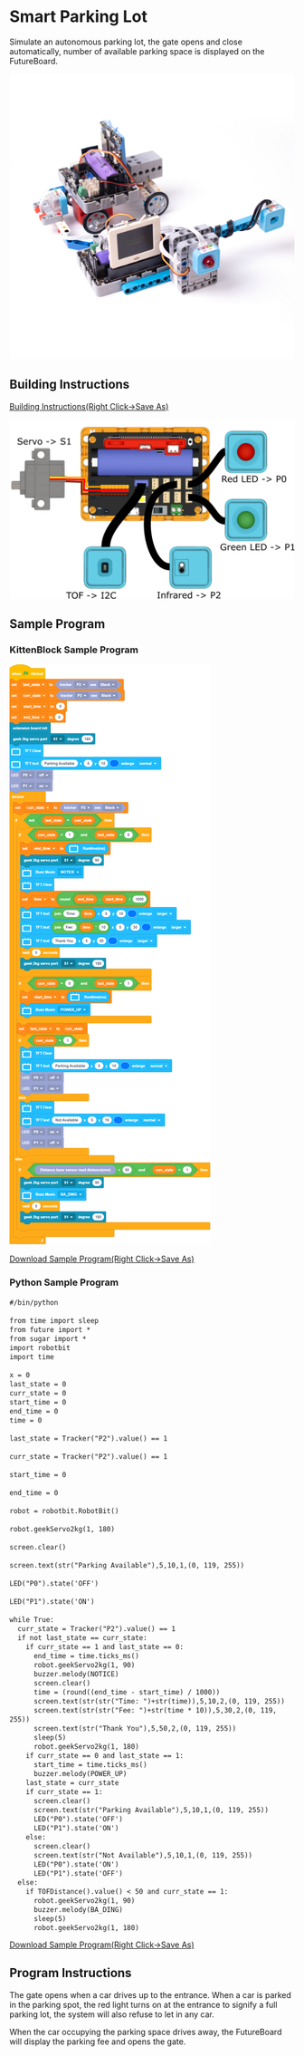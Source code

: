 # Smart Parking Lot

Simulate an autonomous parking lot, the gate opens and close automatically, number of available parking space is displayed on the FutureBoard.

![](../images/parking.jpg)

## Building Instructions

[Building Instructions(Right Click->Save As)](https://github.com/kittenbothk/kittenbothk/raw/master/Kits/future_inventor/instructions/pdf/parking.pdf)

![](../images/parking_wire.png)

## Sample Program

### KittenBlock Sample Program

![](../images/parking_code.png)

[Download Sample Program(Right Click->Save As)](https://github.com/kittenbothk/kittenbothk/raw/master/Kits/future_inventor/instructions/sb3/parking.sb3)

### Python Sample Program

    #/bin/python

    from time import sleep
    from future import *
    from sugar import *
    import robotbit
    import time
    
    x = 0
    last_state = 0
    curr_state = 0
    start_time = 0
    end_time = 0
    time = 0
    
    last_state = Tracker("P2").value() == 1
    
    curr_state = Tracker("P2").value() == 1
    
    start_time = 0
    
    end_time = 0
    
    robot = robotbit.RobotBit()
    
    robot.geekServo2kg(1, 180)
    
    screen.clear()
    
    screen.text(str("Parking Available"),5,10,1,(0, 119, 255))
    
    LED("P0").state('OFF')
    
    LED("P1").state('ON')
    
    while True:
      curr_state = Tracker("P2").value() == 1
      if not last_state == curr_state:
        if curr_state == 1 and last_state == 0:
          end_time = time.ticks_ms()
          robot.geekServo2kg(1, 90)
          buzzer.melody(NOTICE)
          screen.clear()
          time = (round((end_time - start_time) / 1000))
          screen.text(str(str("Time: ")+str(time)),5,10,2,(0, 119, 255))
          screen.text(str(str("Fee: ")+str(time * 10)),5,30,2,(0, 119, 255))
          screen.text(str("Thank You"),5,50,2,(0, 119, 255))
          sleep(5)
          robot.geekServo2kg(1, 180)
        if curr_state == 0 and last_state == 1:
          start_time = time.ticks_ms()
          buzzer.melody(POWER_UP)
        last_state = curr_state
        if curr_state == 1:
          screen.clear()
          screen.text(str("Parking Available"),5,10,1,(0, 119, 255))
          LED("P0").state('OFF')
          LED("P1").state('ON')
        else:
          screen.clear()
          screen.text(str("Not Available"),5,10,1,(0, 119, 255))
          LED("P0").state('ON')
          LED("P1").state('OFF')
      else:
        if TOFDistance().value() < 50 and curr_state == 1:
          robot.geekServo2kg(1, 90)
          buzzer.melody(BA_DING)
          sleep(5)
          robot.geekServo2kg(1, 180)

[Download Sample Program(Right Click->Save As)](https://github.com/kittenbothk/kittenbothk/raw/master/Kits/future_inventor/instructions/py/parking.py)

## Program Instructions

The gate opens when a car drives up to the entrance. When a car is parked in the parking spot, the red light turns on at the entrance to signify a full parking lot, the system will also refuse to let in any car.

When the car occupying the parking space drives away, the FutureBoard will display the parking fee and opens the gate.
